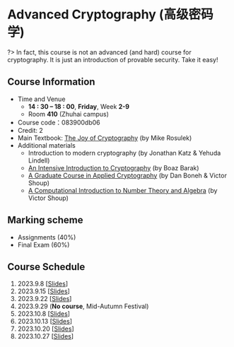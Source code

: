# Advanced Cryptography (高级密码学)

?> In fact, this course is not an advanced (and hard) course for cryptography. It is just an introduction of provable security. Take it easy!

## Course Information
- Time and Venue
  - **14 : 30 – 18 : 00**, **Friday**, Week **2-9**
  - Room **410** (Zhuhai campus)
- Course code：083900db06
- Credit: 2
- Main Textbook: [The Joy of Cryptography](https://joyofcryptography.com/) (by Mike Rosulek) 
- Additional materials
  - Introduction to modern cryptography (by Jonathan Katz & Yehuda Lindell)
  - [An Intensive Introduction to Cryptography](https://intensecrypto.org/public/) (by Boaz Barak)
  - [A Graduate Course in Applied Cryptography](https://toc.cryptobook.us/) (by Dan Boneh & Victor Shoup)
  - [A Computational Introduction to Number Theory and Algebra](https://www.shoup.net/ntb/) (by Victor Shoup)

## Marking scheme
- Assignments (40%)
- Final Exam (60%)

## Course Schedule

1. 2023.9.8 [[Slides](https://liuyi.pro/teaching/crypto_fall23/Lecture01.pdf)]
2. 2023.9.15 [[Slides](https://liuyi.pro/teaching/crypto_fall23/Lecture02.pdf)]
3. 2023.9.22 [[Slides](https://liuyi.pro/teaching/crypto_fall23/Lecture03.pdf)]
4. 2023.9.29 (**No course**, Mid-Autumn Festival)
5. 2023.10.8 [[Slides](https://liuyi.pro/teaching/crypto_fall23/Lecture04.pdf)]
6. 2023.10.13 [[Slides](https://liuyi.pro/teaching/crypto_fall23/Lecture05.pdf)]
7. 2023.10.20 [[Slides](https://liuyi.pro/teaching/crypto_fall23/Lecture06.pdf)]
8. 2023.10.27 [[Slides](https://liuyi.pro/teaching/crypto_fall23/Lecture07.pdf)]
